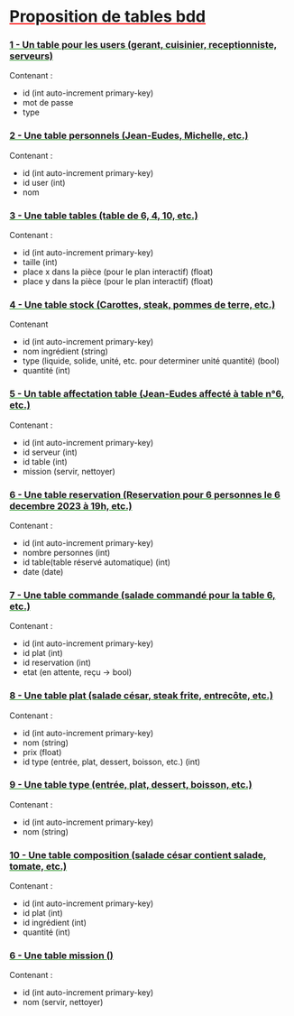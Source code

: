 # <span style="text-decoration: underline red;">Proposition de tables bdd</span>

### <span style="text-decoration: underline green;">1 - Un table pour les users (gerant, cuisinier, receptionniste, serveurs)</span>

Contenant :
 - id (int auto-increment primary-key)
 - mot de passe
 - type


### <span style="text-decoration: underline green;">2 - Une table personnels (Jean-Eudes, Michelle, etc.)</span>

Contenant :
 - id (int auto-increment primary-key)
 - id user (int)
 - nom


### <span style="text-decoration: underline green;">3 - Une table tables (table de 6, 4, 10, etc.)</span>

Contenant :
 - id (int auto-increment primary-key)
 - taille (int)
 - place x dans la pièce (pour le plan interactif) (float)
 - place y dans la pièce (pour le plan interactif) (float)


### <span style="text-decoration: underline green;">4 - Une table stock (Carottes, steak, pommes de terre, etc.)</span>

Contenant
 - id (int auto-increment primary-key)
 - nom ingrédient (string)
 - type (liquide, solide, unité, etc. pour determiner unité quantité) (bool)
 - quantité (int)


### <span style="text-decoration: underline green;">5 - Un table affectation table (Jean-Eudes affecté à table n°6, etc.)</span>

Contenant :
 - id (int auto-increment primary-key)
 - id serveur (int)
 - id table (int)
 - mission (servir, nettoyer)


### <span style="text-decoration: underline green;">6 - Une table reservation (Reservation pour 6 personnes le 6 decembre 2023 à 19h, etc.)</span>

Contenant :
 - id (int auto-increment primary-key)
 - nombre personnes (int)
 - id table(table réservé automatique) (int)
 - date (date)


### <span style="text-decoration: underline green;">7 - Une table commande (salade commandé pour la table 6, etc.)</span>

Contenant :
 - id (int auto-increment primary-key)
 - id plat (int)
 - id reservation (int)
 - etat (en attente, reçu -> bool)


### <span style="text-decoration: underline green;">8 - Une table plat (salade césar, steak frite, entrecôte, etc.)</span>

Contenant :
 - id (int auto-increment primary-key)
 - nom (string)
 - prix (float)
 - id type (entrée, plat, dessert, boisson, etc.) (int)


### <span style="text-decoration: underline green;">9 - Une table type (entrée, plat, dessert, boisson, etc.)</span>

Contenant :
 - id (int auto-increment primary-key)
 - nom (string)


### <span style="text-decoration: underline green;">10 - Une table composition (salade césar contient salade, tomate, etc.)</span>

Contenant :
 - id (int auto-increment primary-key)
 - id plat (int)
 - id ingrédient (int)
 - quantité (int)


### <span style="text-decoration: underline green;">6 - Une table mission ()</span> 

Contenant :
 - id (int auto-increment primary-key)
 - nom (servir, nettoyer)